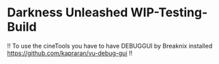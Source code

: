 # Darkness Unleashed WIP-Testing-Build

!! To use the cineTools you have to have DEBUGGUI by Breaknix installed
https://github.com/kapraran/vu-debug-gui
!!  



